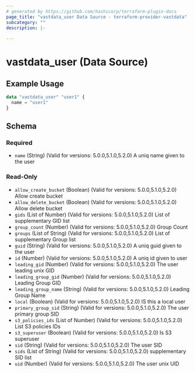 ```yaml
---
# generated by https://github.com/hashicorp/terraform-plugin-docs
page_title: "vastdata_user Data Source - terraform-provider-vastdata"
subcategory: ""
description: |-
  
---
```


# vastdata_user (Data Source)



## Example Usage

```terraform
data "vastdata_user" "user1" {
  name = "user1"
}
```

<!-- schema generated by tfplugindocs -->
## Schema

### Required

- `name` (String) (Valid for versions: 5.0.0,5.1.0,5.2.0) A uniq name given to the user

### Read-Only

- `allow_create_bucket` (Boolean) (Valid for versions: 5.0.0,5.1.0,5.2.0) Allow create bucket
- `allow_delete_bucket` (Boolean) (Valid for versions: 5.0.0,5.1.0,5.2.0) Allow delete bucket
- `gids` (List of Number) (Valid for versions: 5.0.0,5.1.0,5.2.0) List of supplementary GID list
- `group_count` (Number) (Valid for versions: 5.0.0,5.1.0,5.2.0) Group Count
- `groups` (List of String) (Valid for versions: 5.0.0,5.1.0,5.2.0) List of supplementary Group list
- `guid` (String) (Valid for versions: 5.0.0,5.1.0,5.2.0) A uniq guid given to the user
- `id` (Number) (Valid for versions: 5.0.0,5.1.0,5.2.0) A uniq id given to user
- `leading_gid` (Number) (Valid for versions: 5.0.0,5.1.0,5.2.0) The user leading unix GID
- `leading_group_gid` (Number) (Valid for versions: 5.0.0,5.1.0,5.2.0) Leading Group GID
- `leading_group_name` (String) (Valid for versions: 5.0.0,5.1.0,5.2.0) Leading Group Name
- `local` (Boolean) (Valid for versions: 5.0.0,5.1.0,5.2.0) IS this a local user
- `primary_group_sid` (String) (Valid for versions: 5.0.0,5.1.0,5.2.0) The user primary group SID
- `s3_policies_ids` (List of Number) (Valid for versions: 5.0.0,5.1.0,5.2.0) List S3 policies IDs
- `s3_superuser` (Boolean) (Valid for versions: 5.0.0,5.1.0,5.2.0) Is S3 superuser
- `sid` (String) (Valid for versions: 5.0.0,5.1.0,5.2.0) The user SID
- `sids` (List of String) (Valid for versions: 5.0.0,5.1.0,5.2.0) supplementary SID list
- `uid` (Number) (Valid for versions: 5.0.0,5.1.0,5.2.0) The user unix UID
